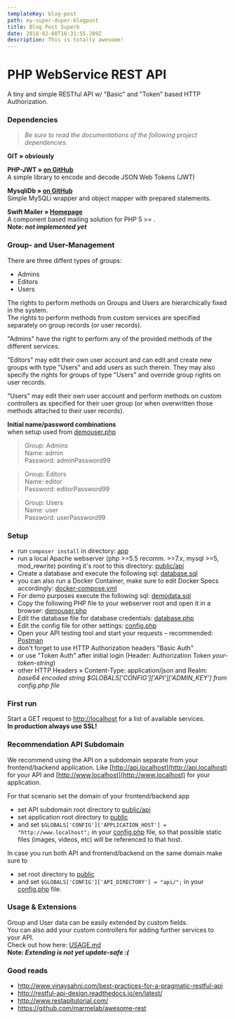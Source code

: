 ```yaml
---
templateKey: blog-post
path: my-super-duper-blogpost
title: Blog Post Superb
date: 2018-02-08T16:31:55.289Z
description: This is totally awesome!
---
```

PHP WebService REST API
=======================

A tiny and simple RESTful API w/ "Basic" and "Token" based HTTP Authorization.  

### Dependencies
> *Be sure to read the documentations of the following project dependencies.*

**GIT » obviously**

**PHP-JWT » [on GitHub](https://github.com/firebase/php-jwt)**  
A simple library to encode and decode JSON Web Tokens (JWT)  

**MysqliDb » [on GitHub](https://github.com/yodorada/PHP-MySQLi-Database-Class)**  
Simple MySQLi wrapper and object mapper with prepared statements.

**Swift Mailer » [Homepage](http://swiftmailer.org)**  
A component based mailing solution for PHP 5 >= .  
**Note: *not implemented yet***   

### Group- and User-Management

There are three diffent types of groups:
 - Admins
 - Editors 
 - Users

The rights to perform methods on Groups and Users are hierarchically fixed in the system.  
The rights to perform methods from custom services are specified separately on group records (or user records).  

"Admins" have the right to perform any of the provided methods of the different services.  

"Editors" may edit their own user account and can edit and create new groups with type "Users" and add users as such therein. They may also specify the rights for groups of type "Users" and override group rights on user records.  

"Users" may edit their own user account and perform methods on custom controllers as specified for their user group (or when overwritten those methods attached to their user records).  


**Initial name/password combinations**  
when setup used from [demouser.php](resources/demouser.php)  
> Group: Admins  
> Name: admin  
> Password: adminPassword99

> Group: Editors  
> Name: editor  
> Password: editorPassword99

> Group: Users  
> Name: user  
> Password: userPassword99


### Setup  
 - run ```composer install``` in directory: [app](app/)  
 - run a local Apache webserver (php >=5.5 recomm. >=7.x, mysql >=5, mod_rewrite) pointing it's root to this directory: [public/api](public/api)  
 - Create a database and execute the following sql: [database.sql](resources/database.sql)  
 - you can also run a Docker Container, make sure to edit Docker Specs accordingly: [docker-compose.yml](docker-compose.yml)  
 - For demo purposes execute the following sql: [demodata.sql](resources/demodata.sql)  
 - Copy the following PHP file to your webserver root and open it in a browser: [demouser.php](resources/demouser.php)  
 - Edit the database file for database credentials: [database.php](app/config/database.php)
 - Edit the config file for other settings: [config.php](app/config/config.php)
 - Open your API testing tool and start your requests – recommended: [Postman](https://www.getpostman.com/)  
 - don't forget to use HTTP Authorization headers "Basic Auth"  
 - or use "Token Auth" after initial login (Header: Authorization Token *your-token-string*)  
 - other HTTP Headers » Content-Type: application/json and Realm: *base64 encoded string $GLOBALS['CONFIG']['API']['ADMIN_KEY'] from config.php file*   

### First run
Start a GET request to [http://localhost](http://localhost) for a list of available services.  
**In production always use SSL!**  

### Recommendation API Subdomain
We recommend using the API on a subdomain separate from your frontend/backend application. Like [http://api.localhost](http://api.localhost) for your API and [http://www.localhost](http://www.localhost) for your application.  

For that scenario set the domain of your frontend/backend app
 - set API subdomain root directory to [public/api](public/api)  
 - set application root directory to [public](public)  
 - and set ```$GLOBALS['CONFIG']['APPLICATION_HOST'] = "http://www.localhost";``` in your [config.php](app/config/config.php) file, so that possible static files (images, videos, etc) will be referenced to that host.

In case you run both API and frontend/backend on the same domain make sure to  
 - set root directory to [public](public)  
 - and set ```$GLOBALS['CONFIG']['API_DIRECTORY'] = "api/";``` in your [config.php](app/config/config.php) file.


### Usage & Extensions
Group and User data can be easily extended by custom fields.  
You can also add your custom controllers for adding further services to your API.  
Check out how here: [USAGE.md](USAGE.md)  
**Note: *Extending is not yet update-safe :(***  



### Good reads
 - http://www.vinaysahni.com/best-practices-for-a-pragmatic-restful-api 
 - http://restful-api-design.readthedocs.io/en/latest/  
 - http://www.restapitutorial.com/  
 - https://github.com/marmelab/awesome-rest  
